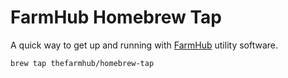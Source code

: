 # FarmHub Homebrew Tap

A quick way to get up and running with [FarmHub](https://farmhub.ag) utility software.

```
brew tap thefarmhub/homebrew-tap
```
